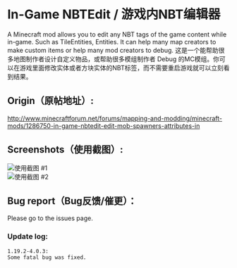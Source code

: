 # In-Game NBTEdit / 游戏内NBT编辑器
A Minecraft mod allows you to edit any NBT tags of the game content while in-game. Such as TileEntities, Entities. It can help many map creators to make custom items or help many mod creators to debug.
这是一个能帮助很多地图制作者设计自定义物品，或帮助很多模组制作者 Debug 的MC模组。你可以在游戏里面修改实体或者方块实体的NBT标签，而不需要重启游戏就可以立刻看到结果。

## Origin（原帖地址）: 
http://www.minecraftforum.net/forums/mapping-and-modding/minecraft-mods/1286750-in-game-nbtedit-edit-mob-spawners-attributes-in

## Screenshots（使用截图）: 
![使用截图 #1](https://github.com/qyl27/NBTEdit/raw/1.19.2-dev/img/2.png)  
![使用截图 #2](https://github.com/qyl27/NBTEdit/raw/1.19.2-dev/img/3.png)

## Bug report（Bug反馈/催更）：
Please go to the issues page.

### Update log:
```
1.19.2-4.0.3:
Some fatal bug was fixed.
```
